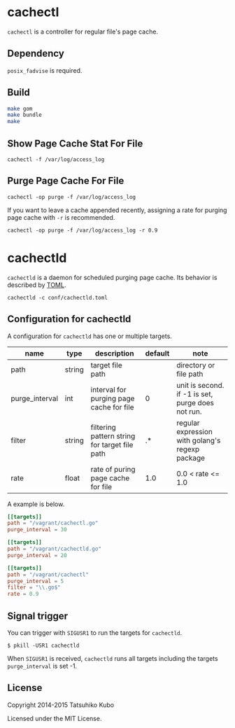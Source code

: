 # cachectl

`cachectl` is a controller for regular file's page cache. 

## Dependency

`posix_fadvise` is required.

## Build

```bash
make gom
make bundle
make
```

## Show Page Cache Stat For File

```
cachectl -f /var/log/access_log
```

## Purge Page Cache For File

```
cachectl -op purge -f /var/log/access_log
```

If you want to leave a cache appended recently, assigning a rate for purging page cache with `-r` is recommended.

```
cachectl -op purge -f /var/log/access_log -r 0.9
```

# cachectld

`cachectld` is a daemon for scheduled purging page cache. Its behavior is described by [TOML](https://github.com/toml-lang/toml).

```
cachectld -c conf/cachectld.toml
```

## Configuration for cachectld

A configuration for `cachectld` has one or multiple targets.

|name          |type  |description                                  |default|note                                           |
|--------------|------|---------------------------------------------|-------|-----------------------------------------------|
|path          |string|target file path                             |       |directory or file path                         |
|purge_interval|int   |interval for purging page cache for file     |0      |unit is second. if -1 is set, purge does not run.|
|filter        |string|filtering pattern string for target file path|.*     |regular expression with golang's regexp package|
|rate          |float |rate of puring page cache for file           |1.0    |0.0 < rate <= 1.0                              |

A example is below.

```toml
[[targets]]
path = "/vagrant/cachectl.go"
purge_interval = 30

[[targets]]
path = "/vagrant/cachectld.go"
purge_interval = 20

[[targets]]
path = "/vagrant/cachectl"
purge_interval = 5
filter = "\\.go$"
rate = 0.9
```

## Signal trigger

You can trigger with `SIGUSR1` to run the targets for `cachectld`.

```
$ pkill -USR1 cachectld
```

When `SIGUSR1` is received, `cachectld` runs all targets including the targets `purge_interval` is set -1.

## License

Copyright 2014-2015 Tatsuhiko Kubo


Licensed under the MIT License.
